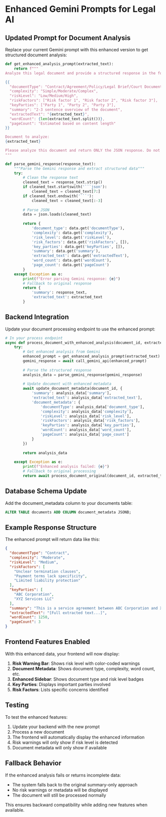 # Enhanced Gemini Prompts for Legal AI

## Updated Prompt for Document Analysis

Replace your current Gemini prompt with this enhanced version to get structured document analysis:

```python
def get_enhanced_analysis_prompt(extracted_text):
    return f"""
Analyze this legal document and provide a structured response in the following JSON format:

{{
  "documentType": "Contract/Agreement/Policy/Legal Brief/Court Document/Other",
  "complexity": "Simple/Moderate/Complex",
  "riskLevel": "Low/Medium/High",
  "riskFactors": ["Risk factor 1", "Risk factor 2", "Risk factor 3"],
  "keyParties": ["Party 1", "Party 2", "Party 3"],
  "summary": "2-3 sentence overview of the document",
  "extractedText": "{extracted_text}",
  "wordCount": {len(extracted_text.split())},
  "pageCount": "Estimated based on content length"
}}

Document to analyze:
{extracted_text}

Please analyze this document and return ONLY the JSON response. Do not include any other text or explanations.
"""

def parse_gemini_response(response_text):
    """Parse the Gemini response and extract structured data"""
    try:
        # Clean the response text
        cleaned_text = response_text.strip()
        if cleaned_text.startswith('```json'):
            cleaned_text = cleaned_text[7:]
        if cleaned_text.endswith('```'):
            cleaned_text = cleaned_text[:-3]
        
        # Parse JSON
        data = json.loads(cleaned_text)
        
        return {
            'document_type': data.get('documentType'),
            'complexity': data.get('complexity'),
            'risk_level': data.get('riskLevel'),
            'risk_factors': data.get('riskFactors', []),
            'key_parties': data.get('keyParties', []),
            'summary': data.get('summary'),
            'extracted_text': data.get('extractedText'),
            'word_count': data.get('wordCount'),
            'page_count': data.get('pageCount')
        }
    except Exception as e:
        print(f"Error parsing Gemini response: {e}")
        # Fallback to original response
        return {
            'summary': response_text,
            'extracted_text': extracted_text
        }
```

## Backend Integration

Update your document processing endpoint to use the enhanced prompt:

```python
# In your process endpoint
async def process_document_with_enhanced_analysis(document_id, extracted_text):
    try:
        # Get enhanced analysis from Gemini
        enhanced_prompt = get_enhanced_analysis_prompt(extracted_text)
        gemini_response = await call_gemini_api(enhanced_prompt)
        
        # Parse the structured response
        analysis_data = parse_gemini_response(gemini_response)
        
        # Update document with enhanced metadata
        await update_document_metadata(document_id, {
            'summary': analysis_data['summary'],
            'extracted_text': analysis_data['extracted_text'],
            'document_metadata': {
                'documentType': analysis_data['document_type'],
                'complexity': analysis_data['complexity'],
                'riskLevel': analysis_data['risk_level'],
                'riskFactors': analysis_data['risk_factors'],
                'keyParties': analysis_data['key_parties'],
                'wordCount': analysis_data['word_count'],
                'pageCount': analysis_data['page_count']
            }
        })
        
        return analysis_data
        
    except Exception as e:
        print(f"Enhanced analysis failed: {e}")
        # Fallback to original processing
        return await process_document_original(document_id, extracted_text)
```

## Database Schema Update

Add the document_metadata column to your documents table:

```sql
ALTER TABLE documents ADD COLUMN document_metadata JSONB;
```

## Example Response Structure

The enhanced prompt will return data like this:

```json
{
  "documentType": "Contract",
  "complexity": "Moderate",
  "riskLevel": "Medium",
  "riskFactors": [
    "Unclear termination clauses",
    "Payment terms lack specificity",
    "Limited liability protection"
  ],
  "keyParties": [
    "ABC Corporation",
    "XYZ Services LLC"
  ],
  "summary": "This is a service agreement between ABC Corporation and XYZ Services LLC for software development services. The contract outlines payment terms, deliverables, and project timeline.",
  "extractedText": "[Full extracted text...]",
  "wordCount": 1250,
  "pageCount": 3
}
```

## Frontend Features Enabled

With this enhanced data, your frontend will now display:

1. **Risk Warning Bar**: Shows risk level with color-coded warnings
2. **Document Metadata**: Shows document type, complexity, word count, etc.
3. **Enhanced Sidebar**: Shows document type and risk level badges
4. **Key Parties**: Displays important parties involved
5. **Risk Factors**: Lists specific concerns identified

## Testing

To test the enhanced features:

1. Update your backend with the new prompt
2. Process a new document
3. The frontend will automatically display the enhanced information
4. Risk warnings will only show if risk level is detected
5. Document metadata will only show if available

## Fallback Behavior

If the enhanced analysis fails or returns incomplete data:
- The system falls back to the original summary-only approach
- No risk warnings or metadata will be displayed
- The document will still be processed normally

This ensures backward compatibility while adding new features when available.
